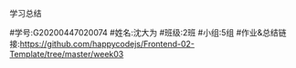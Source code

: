 学习总结

#学号:G20200447020074
#姓名:沈大为
#班级:2班
#小组:5组
#作业&总结链接:https://github.com/happycodejs/Frontend-02-Template/tree/master/week03
